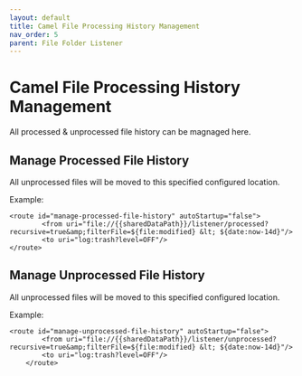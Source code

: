 ```yaml
---
layout: default
title: Camel File Processing History Management
nav_order: 5
parent: File Folder Listener
---
```

# Camel File Processing History Management
All processed & unprocessed file history can be magnaged here.


## Manage Processed File History
All unprocessed files will be moved to this specified configured location.

Example:
```
<route id="manage-processed-file-history" autoStartup="false">
        <from uri="file://{{sharedDataPath}}/listener/processed?recursive=true&amp;filterFile=${file:modified} &lt; ${date:now-14d}"/>
        <to uri="log:trash?level=OFF"/>
</route>
```


## Manage Unprocessed File History

All unprocessed files will be moved to this specified configured location.

Example:
```
<route id="manage-unprocessed-file-history" autoStartup="false">
        <from uri="file://{{sharedDataPath}}/listener/unprocessed?recursive=true&amp;filterFile=${file:modified} &lt; ${date:now-14d}"/>
        <to uri="log:trash?level=OFF"/>
    </route>
```